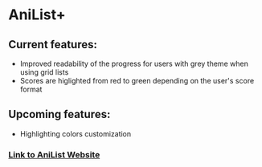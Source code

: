 # AniList+
## Current features:
- Improved readability of the progress for users with grey theme when using grid lists
- Scores are higlighted from red to green depending on the user's score format

## Upcoming features:
- Highlighting colors customization

### [Link to AniList Website](https://anilist.co)
